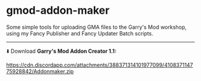 # gmod-addon-maker

Some simple tools for uploading GMA files to the Garry's Mod workshop, using my Fancy Publisher and Fancy Updater Batch scripts.

---

:arrow_down: Download **Garry's Mod Addon Creator 1.1:**

https://cdn.discordapp.com/attachments/388371314101977099/410837114775928842/Addonmaker.zip
